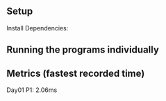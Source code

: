 ## Setup

Install Dependencies:

## Running the programs individually

## Metrics (fastest recorded time)

Day01 P1: 2.06ms
